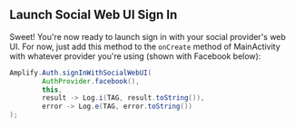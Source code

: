 <inline-fragment platform="android" src="~/lib/auth/fragments/android/signin_web_ui/20_platform_specific_setup.md"></inline-fragment>

## Launch Social Web UI Sign In
Sweet! You're now ready to launch sign in with your social provider's web UI.
For now, just add this method to the `onCreate` method of MainActivity with whatever provider you're using (shown with Facebook below):

```java
Amplify.Auth.signInWithSocialWebUI(
        AuthProvider.facebook(),
        this,
        result -> Log.i(TAG, result.toString()),
        error -> Log.e(TAG, error.toString())
);
```
